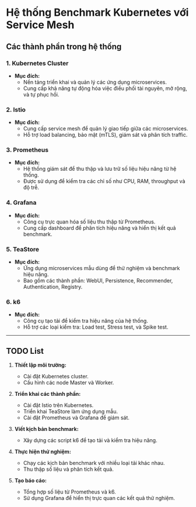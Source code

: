 # **Hệ thống Benchmark Kubernetes với Service Mesh**

## **Các thành phần trong hệ thống**

### **1. Kubernetes Cluster**
- **Mục đích:**
  - Nền tảng triển khai và quản lý các ứng dụng microservices.
  - Cung cấp khả năng tự động hóa việc điều phối tài nguyên, mở rộng, và tự phục hồi.

### **2. Istio**
- **Mục đích:**
  - Cung cấp service mesh để quản lý giao tiếp giữa các microservices.
  - Hỗ trợ load balancing, bảo mật (mTLS), giám sát và phân tích traffic.

### **3. Prometheus**
- **Mục đích:**
  - Hệ thống giám sát để thu thập và lưu trữ số liệu hiệu năng từ hệ thống.
  - Được sử dụng để kiểm tra các chỉ số như CPU, RAM, throughput và độ trễ.

### **4. Grafana**
- **Mục đích:**
  - Công cụ trực quan hóa số liệu thu thập từ Prometheus.
  - Cung cấp dashboard để phân tích hiệu năng và hiển thị kết quả benchmark.

### **5. TeaStore**
- **Mục đích:**
  - Ứng dụng microservices mẫu dùng để thử nghiệm và benchmark hiệu năng.
  - Bao gồm các thành phần: WebUI, Persistence, Recommender, Authentication, Registry.

### **6. k6**
- **Mục đích:**
  - Công cụ tạo tải để kiểm tra hiệu năng của hệ thống.
  - Hỗ trợ các loại kiểm tra: Load test, Stress test, và Spike test.

---

## **TODO List**

1. **Thiết lập môi trường:**
   - Cài đặt Kubernetes cluster.
   - Cấu hình các node Master và Worker.

2. **Triển khai các thành phần:**
   - Cài đặt Istio trên Kubernetes.
   - Triển khai TeaStore làm ứng dụng mẫu.
   - Cài đặt Prometheus và Grafana để giám sát.

3. **Viết kịch bản benchmark:**
   - Xây dựng các script k6 để tạo tải và kiểm tra hiệu năng.

4. **Thực hiện thử nghiệm:**
   - Chạy các kịch bản benchmark với nhiều loại tải khác nhau.
   - Thu thập số liệu và phân tích kết quả.

5. **Tạo báo cáo:**
   - Tổng hợp số liệu từ Prometheus và k6.
   - Sử dụng Grafana để hiển thị trực quan các kết quả thử nghiệm.
